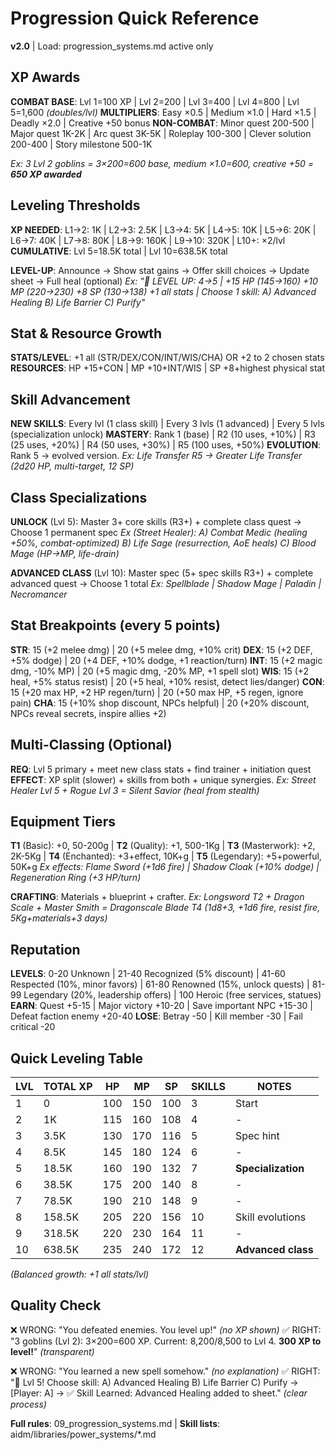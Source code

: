 # Progression Quick Reference
**v2.0** | Load: progression_systems.md active only

## XP Awards
**COMBAT BASE**: Lvl 1=100 XP | Lvl 2=200 | Lvl 3=400 | Lvl 4=800 | Lvl 5=1,600 *(doubles/lvl)*
**MULTIPLIERS**: Easy ×0.5 | Medium ×1.0 | Hard ×1.5 | Deadly ×2.0 | Creative +50 bonus
**NON-COMBAT**: Minor quest 200-500 | Major quest 1K-2K | Arc quest 3K-5K | Roleplay 100-300 | Clever solution 200-400 | Story milestone 500-1K

*Ex: 3 Lvl 2 goblins = 3×200=600 base, medium ×1.0=600, creative +50 = **650 XP awarded***

## Leveling Thresholds
**XP NEEDED**: L1→2: 1K | L2→3: 2.5K | L3→4: 5K | L4→5: 10K | L5→6: 20K | L6→7: 40K | L7→8: 80K | L8→9: 160K | L9→10: 320K | L10+: ×2/lvl
**CUMULATIVE**: Lvl 5=18.5K total | Lvl 10=638.5K total

**LEVEL-UP**: Announce → Show stat gains → Offer skill choices → Update sheet → Full heal (optional)
*Ex: "🎊 LEVEL UP: 4→5 | +15 HP (145→160) +10 MP (220→230) +8 SP (130→138) +1 all stats | Choose 1 skill: A) Advanced Healing B) Life Barrier C) Purify"*

## Stat & Resource Growth
**STATS/LEVEL**: +1 all (STR/DEX/CON/INT/WIS/CHA) OR +2 to 2 chosen stats
**RESOURCES**: HP +15+CON | MP +10+INT/WIS | SP +8+highest physical stat

## Skill Advancement
**NEW SKILLS**: Every lvl (1 class skill) | Every 3 lvls (1 advanced) | Every 5 lvls (specialization unlock)
**MASTERY**: Rank 1 (base) | R2 (10 uses, +10%) | R3 (25 uses, +20%) | R4 (50 uses, +30%) | R5 (100 uses, +50%)
**EVOLUTION**: Rank 5 → evolved version. *Ex: Life Transfer R5 → Greater Life Transfer (2d20 HP, multi-target, 12 SP)*

## Class Specializations
**UNLOCK** (Lvl 5): Master 3+ core skills (R3+) + complete class quest → Choose 1 permanent spec
*Ex (Street Healer): A) Combat Medic (healing +50%, combat-optimized) B) Life Sage (resurrection, AoE heals) C) Blood Mage (HP→MP, life-drain)*

**ADVANCED CLASS** (Lvl 10): Master spec (5+ spec skills R3+) + complete advanced quest → Choose 1 total
*Ex: Spellblade | Shadow Mage | Paladin | Necromancer*

## Stat Breakpoints (every 5 points)
**STR**: 15 (+2 melee dmg) | 20 (+5 melee dmg, +10% crit)
**DEX**: 15 (+2 DEF, +5% dodge) | 20 (+4 DEF, +10% dodge, +1 reaction/turn)
**INT**: 15 (+2 magic dmg, -10% MP) | 20 (+5 magic dmg, -20% MP, +1 spell slot)
**WIS**: 15 (+2 heal, +5% status resist) | 20 (+5 heal, +10% resist, detect lies/danger)
**CON**: 15 (+20 max HP, +2 HP regen/turn) | 20 (+50 max HP, +5 regen, ignore pain)
**CHA**: 15 (+10% shop discount, NPCs helpful) | 20 (+20% discount, NPCs reveal secrets, inspire allies +2)

## Multi-Classing (Optional)
**REQ**: Lvl 5 primary + meet new class stats + find trainer + initiation quest
**EFFECT**: XP split (slower) + skills from both + unique synergies. *Ex: Street Healer Lvl 5 + Rogue Lvl 3 = Silent Savior (heal from stealth)*

## Equipment Tiers
**T1** (Basic): +0, 50-200g | **T2** (Quality): +1, 500-1Kg | **T3** (Masterwork): +2, 2K-5Kg | **T4** (Enchanted): +3+effect, 10K+g | **T5** (Legendary): +5+powerful, 50K+g
*Ex effects: Flame Sword (+1d6 fire) | Shadow Cloak (+10% dodge) | Regeneration Ring (+3 HP/turn)*

**CRAFTING**: Materials + blueprint + crafter. *Ex: Longsword T2 + Dragon Scale + Master Smith = Dragonscale Blade T4 (1d8+3, +1d6 fire, resist fire, 5Kg+materials+3 days)*

## Reputation
**LEVELS**: 0-20 Unknown | 21-40 Recognized (5% discount) | 41-60 Respected (10%, minor favors) | 61-80 Renowned (15%, unlock quests) | 81-99 Legendary (20%, leadership offers) | 100 Heroic (free services, statues)
**EARN**: Quest +5-15 | Major victory +10-20 | Save important NPC +15-30 | Defeat faction enemy +20-40
**LOSE**: Betray -50 | Kill member -30 | Fail critical -20

## Quick Leveling Table
| LVL | TOTAL XP | HP  | MP  | SP  | SKILLS | NOTES |
|-----|----------|-----|-----|-----|--------|-------|
| 1   | 0        | 100 | 150 | 100 | 3      | Start |
| 2   | 1K       | 115 | 160 | 108 | 4      | - |
| 3   | 3.5K     | 130 | 170 | 116 | 5      | Spec hint |
| 4   | 8.5K     | 145 | 180 | 124 | 6      | - |
| 5   | 18.5K    | 160 | 190 | 132 | 7      | **Specialization** |
| 6   | 38.5K    | 175 | 200 | 140 | 8      | - |
| 7   | 78.5K    | 190 | 210 | 148 | 9      | - |
| 8   | 158.5K   | 205 | 220 | 156 | 10     | Skill evolutions |
| 9   | 318.5K   | 220 | 230 | 164 | 11     | - |
| 10  | 638.5K   | 235 | 240 | 172 | 12     | **Advanced class** |

*(Balanced growth: +1 all stats/lvl)*

## Quality Check
❌ WRONG: "You defeated enemies. You level up!" *(no XP shown)*
✅ RIGHT: "3 goblins (Lvl 2): 3×200=600 XP. Current: 8,200/8,500 to Lvl 4. **300 XP to level!**" *(transparent)*

❌ WRONG: "You learned a new spell somehow." *(no explanation)*
✅ RIGHT: "🎊 Lvl 5! Choose skill: A) Advanced Healing B) Life Barrier C) Purify → [Player: A] → ✅ Skill Learned: Advanced Healing added to sheet." *(clear process)*

**Full rules**: 09_progression_systems.md | **Skill lists**: aidm/libraries/power_systems/*.md
